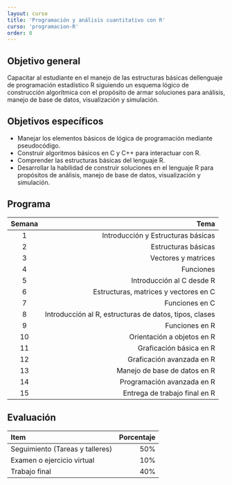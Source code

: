 ```yaml
---
layout: curso
title: 'Programación y análisis cuantitativo con R'
curso: 'programacion-R'
order: 0
---
```


## Objetivo general

   Capacitar al estudiante en el manejo de las estructuras básicas dellenguaje de programación estadístico R siguiendo un esquema lógico de construcción algorítmica con el propósito de armar soluciones para análisis, manejo de base de datos, visualización y simulación.

## Objetivos específicos

  - Manejar los elementos básicos de lógica de programación mediante pseudocódigo.    
  - Construir algoritmos básicos en C y C++ para interactuar con R.
  - Comprender las estructuras básicas del lenguaje R.
  - Desarrollar la habilidad de construir soluciones en el lenguaje R
    para propósitos de análisis,
    manejo de base de datos, visualización y simulación.

## Programa

   | Semana | Tema |
   |:-------:|------:|
   | 1   | Introducción y Estructuras básicas |
   | 2   | Estructuras básicas |
   | 3   | Vectores y matrices |
   | 4   | Funciones           |
   | 5   | Introducción al C desde R |
   | 6   | Estructuras, matrices y vectores en C |
   | 7   | Funciones en C |
   | 8   | Introducción al R, estructuras de datos, tipos, clases  |
   | 9   | Funciones en R |
   | 10  | Orientación a objetos en R |
   | 11  | Graficación básica en R |
   | 12  | Graficación avanzada en R |
   | 13  | Manejo de base de datos en R |
   | 14  | Programación avanzada en R |
   | 15  | Entrega de trabajo final en R |

<!---
## Políticas del curso

   - Todo trabajo, taller o tarea se envía al correo: **krcabrer@unal.edu.co**.
   - Siempre en asunto escribir **[cursoR]** (Con los corchetes incluidos).
   - Se permitirá hasta 3 entregas tarde después de 24 horas de pasada la fecha
     límite de entrega. ¡Cualquier tarea, taller o trabajo que se entrega
     más allá de las 24 horas o si se han agotado las tres entregas tardes
     **NO** será tenida encuenta y se toma como no entregada.
   - El la fecha de entrega se indica la hora de Colombia antes de la cual
     se considera entregada a tiempo, y a partir de la cual se toman las 24:00 horas
     de gracias para una entrega tarde.
   - Las 24 horas se toman como hábiles. Así, si la tarea a tiempo es antes de
     las 23:59 horas de un viernes, el plazo para la entrega tarde será el
     siguiente lunes a las 23:59 horas.  
--->     

## Evaluación

  | Item | Porcentaje |
  |:-----|-----------:|
  | Seguimiento (Tareas y talleres) | 50% |
  | Examen o ejercicio virtual | 10% |
  | Trabajo final | 40% |
